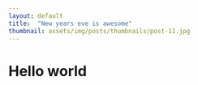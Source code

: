 ```yaml
---
layout: default
title:  "New years eve is awesome"
thumbnail: assets/img/posts/thumbnails/post-11.jpg
---
```


# Hello world